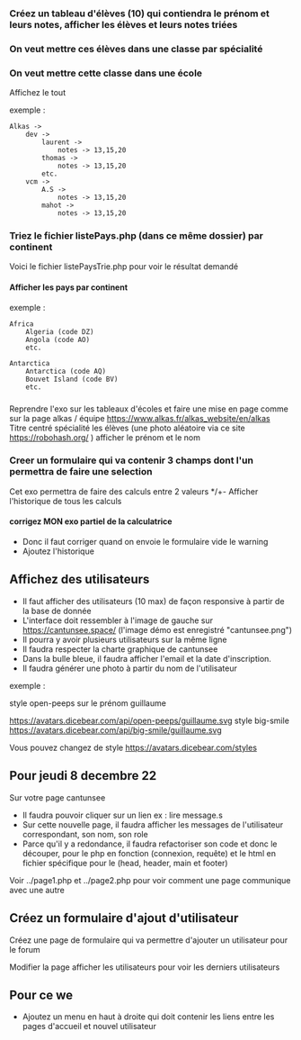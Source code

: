 ### Créez un tableau d'élèves (10) qui contiendra le prénom et leurs notes, afficher les élèves et leurs notes triées
### On veut mettre ces élèves dans une classe par spécialité
### On veut mettre cette classe dans une école
Affichez le tout

exemple : 

    Alkas -> 
        dev -> 
            laurent ->
                notes -> 13,15,20
            thomas ->
                notes -> 13,15,20
            etc.
        vcm ->
            A.S ->
                notes -> 13,15,20
            mahot ->
                notes -> 13,15,20

### Triez le fichier listePays.php (dans ce même dossier) par continent
Voici le fichier listePaysTrie.php pour voir le résultat demandé

#### Afficher les pays par continent
exemple :
    
    Africa
        Algeria (code DZ)
        Angola (code AO)
        etc.

    Antarctica
        Antarctica (code AQ)
        Bouvet Island (code BV)
        etc.


###
Reprendre l'exo sur les tableaux d'écoles et faire une mise en page comme sur la page alkas / équipe https://www.alkas.fr/alkas_website/en/alkas  
Titre centré
    spécialité 
        les élèves (une photo aléatoire via ce site https://robohash.org/  )
            afficher le prénom et le nom

### Creer un formulaire qui va contenir 3 champs dont l'un permettra de faire une selection
Cet exo permettra de faire des calculs entre 2 valeurs */+-
Afficher l'historique de tous les calculs
#### corrigez MON exo partiel de la calculatrice
- Donc il faut corriger quand on envoie le formulaire vide le warning
- Ajoutez l'historique

## Affichez des utilisateurs
- Il faut afficher des utilisateurs (10 max) de façon responsive à partir de la base de donnée 
- L'interface doit ressembler à l'image de gauche sur https://cantunsee.space/ (l'image démo est enregistré "cantunsee.png")
- Il pourra y avoir plusieurs utilisateurs sur la même ligne
- Il faudra respecter la charte graphique de cantunsee
- Dans la bulle bleue, il faudra afficher l'email et la date d'inscription.
- Il faudra générer une photo à partir du nom de l'utilisateur 

exemple :

style open-peeps sur le prénom guillaume

  https://avatars.dicebear.com/api/open-peeps/guillaume.svg
style big-smile
  https://avatars.dicebear.com/api/big-smile/guillaume.svg

Vous pouvez changez de style https://avatars.dicebear.com/styles

## Pour jeudi 8 decembre 22
Sur votre page cantunsee 
- Il faudra pouvoir cliquer sur un lien ex : lire message.s 
- Sur cette nouvelle page, il faudra afficher les messages de l'utilisateur correspondant, son nom, son role
- Parce qu'il y a redondance, il faudra refactoriser son code et donc le découper, pour le php en fonction (connexion, requête) et le html en fichier spécifique pour le (head, header, main et footer)

Voir ../page1.php et ../page2.php pour voir comment une page communique avec une autre

## Créez un formulaire d'ajout d'utilisateur
Créez une page de formulaire qui va permettre d'ajouter un utilisateur pour le forum

Modifier la page afficher les utilisateurs pour voir les derniers utilisateurs

## Pour ce we
- Ajoutez un menu en haut à droite qui doit contenir les liens entre les pages d'accueil et nouvel utilisateur